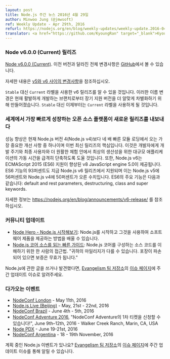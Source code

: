 ```yaml
---
layout: post
title: Node.js 주간 뉴스 2016년 4월 29일
author: Minwoo Jung (@jmwsoft)
ref: Weekly Update - Apr 29th, 2016
refurl: https://nodejs.org/en/blog/weekly-updates/weekly-update.2016-04-29/
translator: <a href="https://github.com/KyoungRan" target="_blank">KyoungRan</a>
---
```


<!--
### Node v6.0.0 (Current) Release

[Node v6.0.0 (Current)](https://nodejs.org/en/blog/release/v6.0.0/). Complete changelog from previous releases can be found [on GitHub](https://github.com/nodejs/node/blob/master/CHANGELOG.md).

See [Breaking changes between v5 and v6](https://github.com/nodejs/node/wiki/Breaking-changes-between-v5-and-v6) for more information.

You may have noticed that the v6 release uses the label `Current` instead of `Stable`. This name change has been made in order to better differentiate the Long Term Support releases from the current active development branches. We will be using the `Current` label from here-on instead of `Stable`.
-->
### Node v6.0.0 (Current) 릴리즈

[Node v6.0.0 (Current)](https://nodejs.org/en/blog/release/v6.0.0/). 이전 버전과 달라진 전체 변경사항은 [GitHub](https://github.com/nodejs/node/blob/master/CHANGELOG.md)에서 볼 수 있습니다.

자세한 내용은 [v5와 v6 사이의 변경사항](https://github.com/nodejs/node/wiki/Breaking-changes-between-v5-and-v6)을 참조하십시오.

`Stable` 대신 `Current` 라벨을 사용한 v6 릴리즈를 알 수 있을 것입니다. 이러한 이름 변경은 현재 활발하게 개발하는 브랜치로부터 장기 지원 버전을 더 알맞게 차별화하기 위해 만들어졌습니다. `Stable` 대신 이제부터는 `Current` 라벨을 사용하게 될 것입니다.

<!--
### World’s Fastest Growing Open Source Platform Pushes Out New Release

Performance improvements are key in this latest release with one of the most significant improvements coming from module loading, which is currently four times faster than Node.js version 4 (Node.js v4). This will help developers dramatically decrease the startup time of large applications for the best productivity in development cycles and more seamless experience with end users. In addition, Node.js v6 comes equipped with v8 JavaScript engine 5.0, which has improved ECMAScript 2015 (ES6) support. Ninety-three percent of ES6 features are also now supported in the Node.js v6 release, up from 56 percent for Node.js v5 and 50 percent for Node.js v4. Key features from ES6 include: default and rest parameters, destructuring, class and super keywords.

See https://nodejs.org/en/blog/announcements/v6-release/ for more information.
-->
### 세계에서 가장 빠르게 성장하는 오픈 소스 플랫폼이 새로운 릴리즈를 내보내다

성능 향상은 현재 Node.js 버전 4(Node.js v4)보다 네 배 빠른 모듈 로딩에서 오는 가장 중요한 개선 사항 중 하나이며 이번 최신 릴리즈의 핵심입니다. 이것은 개발자에게 개발 주기와 최종 사용자와 더 원활한 체험 안에서 최상의 생산성을 위한 대규모 애플리케이션의 가동 시간을 급격히 단축하도록 도울 것입니다. 또한, Node.js v6는 ECMAScript 2015 (ES6) 지원이 향상된 v8 JavaScript engine 5.0이 제공됩니다. ES6 기능의 93퍼센트도 지금 Node.js v6 릴리즈에서 지원되며 이는 Node.js v5에 56퍼센트와 Node.js v4에 50퍼센트가 오른 수치입니다. ES6의 주요 기능은 다음과 같습니다: default and rest parameters, destructuring, class and super keywords.

자세한 정보는 https://nodejs.org/en/blog/announcements/v6-release/ 를 참조하십시오.

<!--
### Community Updates

* [Node Hero - Getting Started With Node.js](https://blog.risingstack.com/node-hero-tutorial-getting-started-with-node-js/): you can learn how to get started with Node.js and deliver software products using it.
* [A Quick Guide To Reading Node.js Core Source](https://medium.com/@Trott/a-quick-guide-to-reading-node-js-core-source-c968d83e4194#.mmontrmvg): One person's approach to understanding the source code that makes up Node.js core. "Your mileage may vary. Warranty void if seal is broken."

If you have spotted or written something about Node.js, do come over to our [Evangelism team repo](https://github.com/nodejs/evangelism) and suggest it on the [Issues page](https://github.com/nodejs/evangelism/issues), specifically the Weekly Updates issue.
-->
### 커뮤니티 업데이트

* [Node Hero - Node.js 시작해보기](https://blog.risingstack.com/node-hero-tutorial-getting-started-with-node-js/): Node.js를 시작하고 그것을 사용하여 소프트웨어 제품을 제공하는 방법을 배울 수 있습니다.
* [Node.js 코어 소스를 읽는 빠른 가이드](https://medium.com/@Trott/a-quick-guide-to-reading-node-js-core-source-c968d83e4194#.mmontrmvg): Node.js 코어를 구성하는 소스 코드를 이해하기 위한 한 사람의 접근법. "귀하의 마일리지가 다를 수 있습니다. 포장이 파손되어 있으면 보증은 무효가 됩니다."

Node.js에 관한 글을 쓰거나 발견했다면, [Evangelism 팀 저장소](https://github.com/nodejs/evangelism)의 [이슈 페이지](https://github.com/nodejs/evangelism/issues)에 주간 업데이트 이슈로 알려주세요.

<!--
### Upcoming Events

* [NodeConf London](http://london.nodeconf.com) - May 11th, 2016
* [Node.js Live (Beijing)](http://live.nodejs.org/events/beijing.html) - May, 21st - 22nd, 2016
* [NodeConf Brazil](http://brazil.nodeconf.com) - June 4th - 5th, 2016
* [NodeConf Adventure 2016](https://ti.to/nodeconf/adventure-2016), "First batch of NodeConf Adventure tickets are up!", June 9th–12th, 2016 - Walker Creek Ranch, Marin, CA, USA
* [Node PDX](http://nodepdx.org) - June 19-21st, 2016
* [NodeConf Argentina](https://2016.nodeconf.com.ar) - 18 - 19th November, 2016

Have an event about Node.js coming up? You can put your events here through the [Evangelism team repo](https://github.com/nodejs/evangelism) and announce it in the [Issues page](https://github.com/nodejs/evangelism/issues), specifically the Weekly Updates issue.
-->
### 다가오는 이벤트

* [NodeConf London](http://london.nodeconf.com) - May 11th, 2016
* [Node.js Live (Beijing)](http://live.nodejs.org/events/beijing.html) - May, 21st - 22nd, 2016
* [NodeConf Brazil](http://brazil.nodeconf.com) - June 4th - 5th, 2016
* [NodeConf Adventure 2016](https://ti.to/nodeconf/adventure-2016), "NodeConf Adventure의 1차 티켓을 신청할 수 있습니다!", June 9th–12th, 2016 - Walker Creek Ranch, Marin, CA, USA
* [Node PDX](http://nodepdx.org) - June 19-21st, 2016
* [NodeConf Argentina](https://2016.nodeconf.com.ar) - 18 - 19th November, 2016

계획 중인 Node.js 이벤트가 있나요? [Evangelism 팀 저장소](https://github.com/nodejs/evangelism)의 [이슈 페이지](https://github.com/nodejs/evangelism/issues)에 주간 업데이트 이슈를 통해 알릴 수 있습니다.
